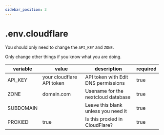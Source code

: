 ```yaml
---
sidebar_position: 3
---
```


# .env.cloudflare

You should only need to change the `API_KEY` and `ZONE`.

Only change other things if you know what you are doing.

| variable  | value                     | description                         | required |
| --------- | ------------------------- | ----------------------------------- | -------- |
| API_KEY   | your cloudflare API token | API token with Edit DNS permissions | true     |
| ZONE      | domain.com                | Usename for the nextcloud database  | true     |
| SUBDOMAIN |                           | Leave this blank unless you need it | true     |
| PROXIED   | true                      | Is this proxied in CloudFlare?      | true     |
